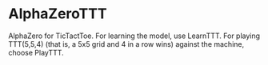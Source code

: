 # AlphaZeroTTT
AlphaZero for TicTactToe. For learning the model, use LearnTTT. For playing TTT(5,5,4) (that is, a 5x5 grid and 4 in a row wins) against the machine, choose PlayTTT. 
